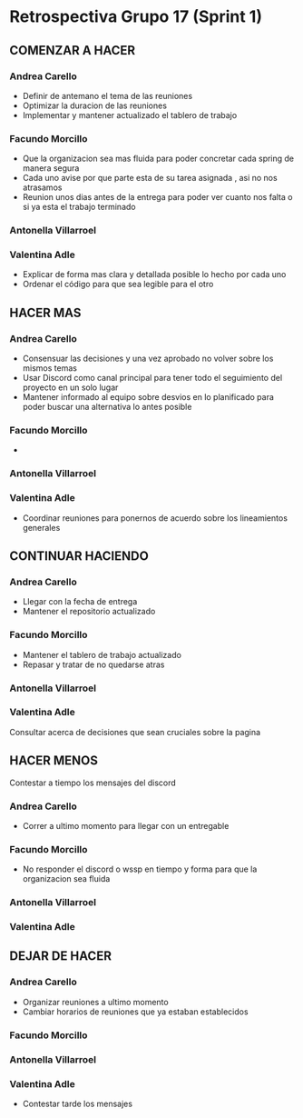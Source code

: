 # Retrospectiva Grupo 17 (Sprint 1) # 

## COMENZAR A HACER ##

### Andrea Carello ###

- Definir de antemano el tema de las reuniones
- Optimizar la duracion de las reuniones
- Implementar y mantener actualizado el tablero de trabajo

### Facundo Morcillo ###

- Que la organizacion sea mas fluida para poder concretar cada spring de manera segura
- Cada uno avise por que parte esta de su tarea asignada , asi no nos atrasamos
- Reunion unos dias antes de la entrega para poder ver cuanto nos falta o si ya esta el trabajo terminado

### Antonella Villarroel ###
### Valentina Adle ###
- Explicar de forma mas clara y detallada posible lo hecho por cada uno
- Ordenar el código para que sea legible para el otro
## HACER MAS ##

### Andrea Carello ###

- Consensuar las decisiones y una vez aprobado no volver sobre los mismos temas
- Usar Discord como canal principal para tener todo el seguimiento del proyecto en un solo lugar
- Mantener informado al equipo sobre desvios en lo planificado para poder buscar una alternativa lo antes posible


### Facundo Morcillo ###

- 

### Antonella Villarroel ###
### Valentina Adle ###

- Coordinar reuniones para ponernos de acuerdo sobre los lineamientos generales

## CONTINUAR HACIENDO ##

### Andrea Carello ###

- Llegar con la fecha de entrega
- Mantener el repositorio actualizado

### Facundo Morcillo ###

- Mantener el tablero de trabajo actualizado
- Repasar y tratar de no quedarse atras

### Antonella Villarroel ###
### Valentina Adle ###
Consultar acerca de decisiones que sean cruciales sobre la pagina

## HACER MENOS ##

Contestar a tiempo los mensajes del discord

### Andrea Carello ###

- Correr a ultimo momento para llegar con un entregable

### Facundo Morcillo ###

- No responder el discord o wssp en tiempo y forma para que la organizacion sea fluida

### Antonella Villarroel ###
### Valentina Adle ###

## DEJAR DE HACER ##

### Andrea Carello ###

- Organizar reuniones a ultimo momento
- Cambiar horarios de reuniones que ya estaban establecidos
### Facundo Morcillo ###
### Antonella Villarroel ###
### Valentina Adle ###

- Contestar tarde los mensajes



